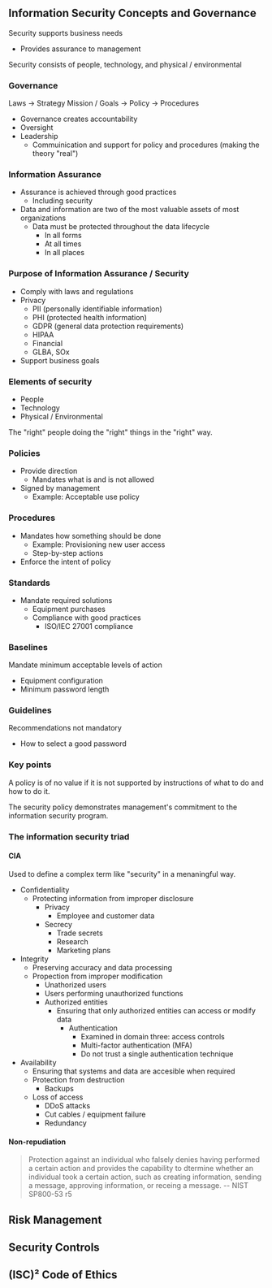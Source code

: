 ## Information Security Concepts and Governance

Security supports business needs
- Provides assurance to management

Security consists of people, technology, and physical / environmental

### Governance

Laws -> Strategy Mission / Goals -> Policy -> Procedures

- Governance creates accountability
- Oversight
- Leadership
    - Commuinication and support for policy and procedures (making the theory "real")

### Information Assurance

- Assurance is achieved through good practices
    - Including security
- Data and information are two of the most valuable assets of most organizations
    - Data must be protected throughout the data lifecycle
        - In all forms
        - At all times
        - In all places

### Purpose of Information Assurance / Security

- Comply with laws and regulations
- Privacy
    - PII (personally identifiable information)
    - PHI (protected health information)
    - GDPR (general data protection requirements)
    - HIPAA
    - Financial
    - GLBA, SOx
- Support business goals

### Elements of security

- People
- Technology
- Physical / Environmental

The "right" people doing the "right" things in the "right" way.

### Policies

- Provide direction
    - Mandates what is and is not allowed
- Signed by management
    - Example: Acceptable use policy

### Procedures

- Mandates how something should be done
    - Example: Provisioning new user access
    - Step-by-step actions
- Enforce the intent of policy

### Standards

- Mandate required solutions
    - Equipment purchases
    - Compliance with good practices
        - ISO/IEC 27001 compliance

### Baselines

Mandate minimum acceptable levels of action

- Equipment configuration
- Minimum password length

### Guidelines

Recommendations not mandatory

- How to select a good password

### Key points

A policy is of no value if it is not supported by instructions of what to do and how to do it.

The security policy demonstrates management's commitment to the information security program.

### The information security triad

#### CIA

Used to define a complex term like "security" in a menaningful way.

- Confidentiality
    - Protecting information from improper disclosure
        - Privacy
            - Employee and customer data
        - Secrecy
            - Trade secrets
            - Research
            - Marketing plans
- Integrity
    - Preserving accuracy and data processing
    - Propection from improper modification
        - Unathorized users
        - Users performing unauthorized functions
        - Authorized entities
            - Ensuring that only authorized entities can access or modify data
                - Authentication
                    - Examined in domain three: access controls
                    - Multi-factor authentication (MFA)
                    - Do not trust a single authentication technique
- Availability
    - Ensuring that systems and data are accesible when required
    - Protection from destruction
        - Backups
    - Loss of access
        - DDoS attacks
        - Cut cables / equipment failure
        - Redundancy

#### Non-repudiation

> Protection against an individual who falsely denies having performed a certain action and provides the capability to dtermine whether an individual took a certain action, such as creating information, sending a message, approving information, or receing a message.
> -- NIST SP800-53 r5

## Risk Management



## Security Controls



## (ISC)² Code of Ethics

